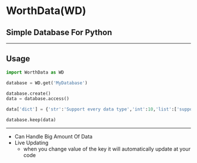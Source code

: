 # WorthData(WD)
## Simple Database For Python
****
## Usage
```py
import WorthData as WD

database = WD.get('MyDatabase')
```
```py
database.create()
data = database.access()
```
```py
data['dict'] = {'str':'Support every data type','int':10,'list':['support','list'],'float':10.6}
```
```py
database.keep(data)
```
****
- Can Handle Big Amount Of Data
- Live Updating
    - when you change value of the key it will automatically update at your code